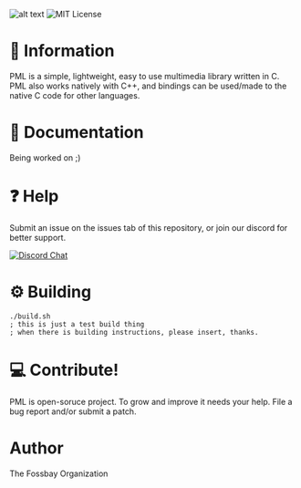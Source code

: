 ![alt text](https://github.com/redentgit/pml_gfx/blob/main/github_readme_assets/Untitled-1.png?raw=true)
![MIT License](https://img.shields.io/apm/l/atomic-design-ui.svg?)
 
# 📗  **Information**
 

PML is a simple, lightweight, easy to use multimedia library written in C. PML also works natively with C++, and bindings can be used/made to the native C code for other languages.

# 📖 **Documentation**

Being worked on ;)

# ❓   **Help**

Submit an issue on the issues tab of this repository, or join our discord for better support.

[![Discord Chat](https://img.shields.io/discord/308323056592486420.svg)](https://discord.gg/34kD8SkDyD)  

 
# ⚙️  **Building**
```
./build.sh
; this is just a test build thing
; when there is building instructions, please insert, thanks.
```

# 💻 **Contribute!**

PML is open-soruce project. To grow and improve it needs your help. File a bug report and/or submit a patch.

# Author

The Fossbay Organization
